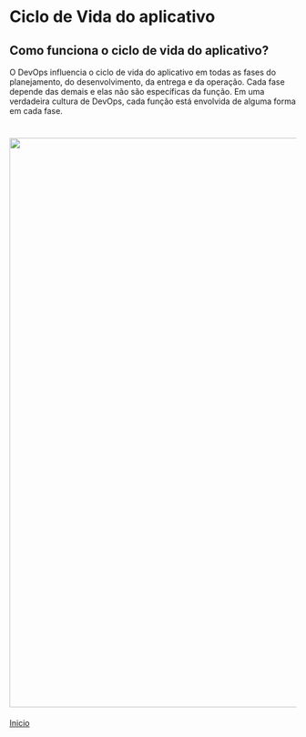 # **Ciclo de Vida do aplicativo**

## **Como funciona o ciclo de vida do aplicativo?**

O DevOps influencia o ciclo de vida do aplicativo em todas as fases do planejamento, do desenvolvimento, da entrega e da operação. Cada fase depende das demais e elas não são específicas da função. Em uma verdadeira cultura de DevOps, cada função está envolvida de alguma forma em cada fase.

<h1 align="center"><img src="contents/Ciclo de vida/ciclodevida.png alt="Imagem do ciclo de vida" width="1000"></h1>

 [Inicio](../../README.md)